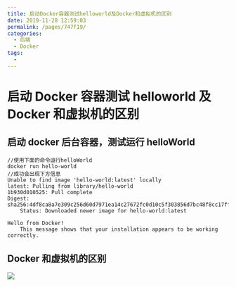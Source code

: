 ```yaml
---
title: 启动Docker容器测试helloworld及Docker和虚拟机的区别
date: 2019-11-28 12:59:03
permalink: /pages/747f19/
categories:
  - 后端
  - Docker
tags:
  -
---
```


# 启动 Docker 容器测试 helloworld 及 Docker 和虚拟机的区别

## 启动 docker 后台容器，测试运行 helloWorld

```
//使用下面的命令运行helloWorld
docker run hello-world
//成功会出现下方信息
Unable to find image 'hello-world:latest' locally
latest: Pulling from library/hello-world
1b930d010525: Pull complete
Digest: sha256:4df8ca8a7e309c256d60d7971ea14c27672fc0d10c5f303856d7bc48f8cc17ff
    Status: Downloaded newer image for hello-world:latest

Hello from Docker!
    This message shows that your installation appears to be working correctly.
```

## Docker 和虚拟机的区别

![](https://cdn.jsdelivr.net/gh/gujunling/PicGo-image/test/1722264-20191128130002573-506610013.png)
